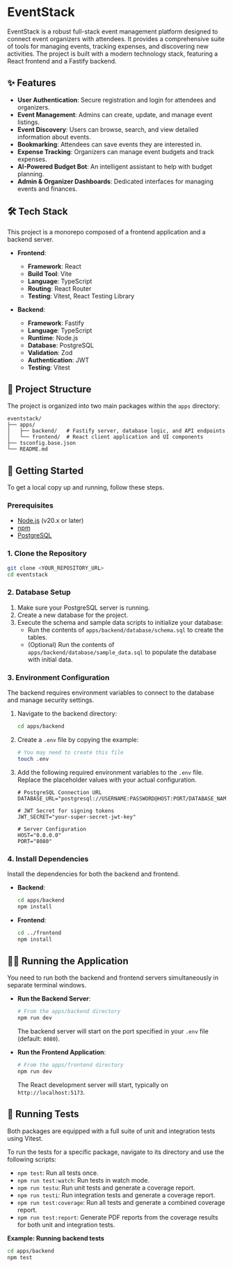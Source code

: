 # EventStack

EventStack is a robust full-stack event management platform designed to connect event organizers with attendees. It provides a comprehensive suite of tools for managing events, tracking expenses, and discovering new activities. The project is built with a modern technology stack, featuring a React frontend and a Fastify backend.

## ✨ Features

- **User Authentication**: Secure registration and login for attendees and organizers.
- **Event Management**: Admins can create, update, and manage event listings.
- **Event Discovery**: Users can browse, search, and view detailed information about events.
- **Bookmarking**: Attendees can save events they are interested in.
- **Expense Tracking**: Organizers can manage event budgets and track expenses.
- **AI-Powered Budget Bot**: An intelligent assistant to help with budget planning.
- **Admin & Organizer Dashboards**: Dedicated interfaces for managing events and finances.

## 🛠️ Tech Stack

This project is a monorepo composed of a frontend application and a backend server.

- **Frontend**:
  - **Framework**: React
  - **Build Tool**: Vite
  - **Language**: TypeScript
  - **Routing**: React Router
  - **Testing**: Vitest, React Testing Library

- **Backend**:
  - **Framework**: Fastify
  - **Language**: TypeScript
  - **Runtime**: Node.js
  - **Database**: PostgreSQL
  - **Validation**: Zod
  - **Authentication**: JWT
  - **Testing**: Vitest

## 📂 Project Structure

The project is organized into two main packages within the `apps` directory:

```
eventstack/
├── apps/
│   ├── backend/   # Fastify server, database logic, and API endpoints
│   └── frontend/  # React client application and UI components
├── tsconfig.base.json
└── README.md
```

## 🚀 Getting Started

To get a local copy up and running, follow these steps.

### Prerequisites

- [Node.js](https://nodejs.org/) (v20.x or later)
- [npm](https://www.npmjs.com/)
- [PostgreSQL](https://www.postgresql.org/download/)

### 1. Clone the Repository

```sh
git clone <YOUR_REPOSITORY_URL>
cd eventstack
```

### 2. Database Setup

1.  Make sure your PostgreSQL server is running.
2.  Create a new database for the project.
3.  Execute the schema and sample data scripts to initialize your database:
    - Run the contents of `apps/backend/database/schema.sql` to create the tables.
    - (Optional) Run the contents of `apps/backend/database/sample_data.sql` to populate the database with initial data.

### 3. Environment Configuration

The backend requires environment variables to connect to the database and manage security settings.

1.  Navigate to the backend directory:
    ```sh
    cd apps/backend
    ```
2.  Create a `.env` file by copying the example:
    ```sh
    # You may need to create this file
    touch .env
    ```
3.  Add the following required environment variables to the `.env` file. Replace the placeholder values with your actual configuration.

    ```env
    # PostgreSQL Connection URL
    DATABASE_URL="postgresql://USERNAME:PASSWORD@HOST:PORT/DATABASE_NAME"

    # JWT Secret for signing tokens
    JWT_SECRET="your-super-secret-jwt-key"

    # Server Configuration
    HOST="0.0.0.0"
    PORT="8080"
    ```

### 4. Install Dependencies

Install the dependencies for both the backend and frontend.

- **Backend**:
  ```sh
  cd apps/backend
  npm install
  ```

- **Frontend**:
  ```sh
  cd ../frontend
  npm install
  ```

## 🏃‍♂️ Running the Application

You need to run both the backend and frontend servers simultaneously in separate terminal windows.

- **Run the Backend Server**:
  ```sh
  # From the apps/backend directory
  npm run dev
  ```
  The backend server will start on the port specified in your `.env` file (default: `8080`).

- **Run the Frontend Application**:
  ```sh
  # From the apps/frontend directory
  npm run dev
  ```
  The React development server will start, typically on `http://localhost:5173`.

## 🧪 Running Tests

Both packages are equipped with a full suite of unit and integration tests using Vitest.

To run the tests for a specific package, navigate to its directory and use the following scripts:

- `npm test`: Run all tests once.
- `npm run test:watch`: Run tests in watch mode.
- `npm run testu`: Run unit tests and generate a coverage report.
- `npm run testi`: Run integration tests and generate a coverage report.
- `npm run test:coverage`: Run all tests and generate a combined coverage report.
- `npm run test:report`: Generate PDF reports from the coverage results for both unit and integration tests.

**Example: Running backend tests**
```sh
cd apps/backend
npm test
```

